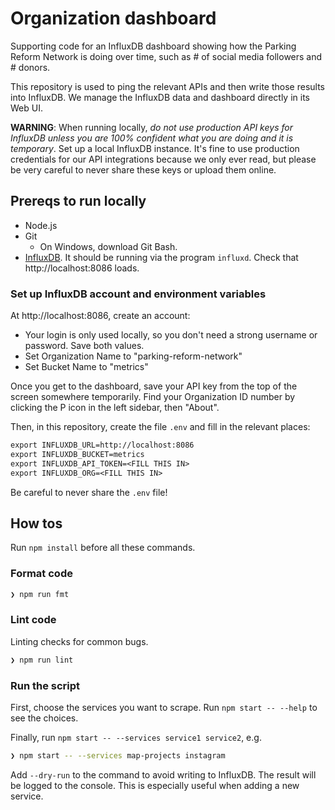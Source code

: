 # Organization dashboard

Supporting code for an InfluxDB dashboard showing how the Parking Reform Network is doing over time, such as # of social media followers and # donors.

This repository is used to ping the relevant APIs and then write those results into InfluxDB. We manage the InfluxDB data and dashboard directly in its Web UI.

**WARNING**: When running locally, _do not use production API keys for InfluxDB unless you are 100% confident what you are doing and it is temporary_. Set up a local InfluxDB instance. It's fine to use production credentials for our API integrations because we only ever read, but please be very careful to never share these keys or upload them online.

## Prereqs to run locally

- Node.js
- Git
  - On Windows, download Git Bash.
- [InfluxDB](https://docs.influxdata.com/influxdb/v2.7/install/). It should be running via the program `influxd`. Check that http://localhost:8086 loads.

### Set up InfluxDB account and environment variables

At http://localhost:8086, create an account:

- Your login is only used locally, so you don't need a strong username or password. Save both values.
- Set Organization Name to "parking-reform-network"
- Set Bucket Name to "metrics"

Once you get to the dashboard, save your API key from the top of the screen somewhere temporarily. Find your Organization ID number by clicking the P icon in the left sidebar, then "About".

Then, in this repository, create the file `.env` and fill in the relevant places:

```txt
export INFLUXDB_URL=http://localhost:8086
export INFLUXDB_BUCKET=metrics
export INFLUXDB_API_TOKEN=<FILL THIS IN>
export INFLUXDB_ORG=<FILL THIS IN>
```

Be careful to never share the `.env` file!

## How tos

Run `npm install` before all these commands.

### Format code

```bash
❯ npm run fmt
```

### Lint code

Linting checks for common bugs.

```bash
❯ npm run lint
```

### Run the script

First, choose the services you want to scrape. Run `npm start -- --help` to see the choices.

Finally, run `npm start -- --services service1 service2`, e.g.

```bash
❯ npm start -- --services map-projects instagram
```

Add `--dry-run` to the command to avoid writing to InfluxDB. The result will be logged to the console. This is especially useful when adding a new service.
